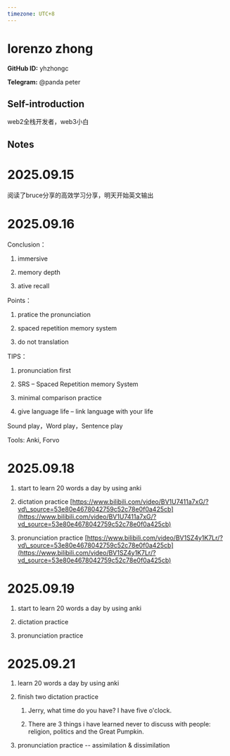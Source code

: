 ```yaml
---
timezone: UTC+8
---
```


# lorenzo zhong

**GitHub ID:** yhzhongc

**Telegram:** @panda peter

## Self-introduction

web2全栈开发者，web3小白

## Notes
<!-- Content_START -->
# 2025.09.15
<!-- DAILY_CHECKIN_2025-09-15_START -->
阅读了bruce分享的高效学习分享，明天开始英文输出
<!-- DAILY_CHECKIN_2025-09-15_END -->


# 2025.09.16
<!-- DAILY_CHECKIN_2025-09-16_START -->
Conclusion：

1.  immersive
    
2.  memory depth
    
3.  ative recall
    

Points：

1.  pratice the pronunciation
    
2.  spaced repetition memory system
    
3.  do not translation
    

TIPS：

1.  pronunciation first
    
2.  SRS – Spaced Repetition memory System
    
3.  minimal comparison practice
    
4.  give language life – link language with your life
    

Sound play，Word play，Sentence play

Tools: Anki, Forvo
<!-- DAILY_CHECKIN_2025-09-16_END -->


# 2025.09.18
<!-- DAILY_CHECKIN_2025-09-18_START -->
1.  start to learn 20 words a day by using anki
    
2.  dictation practice [https://www.bilibili.com/video/BV1U7411a7xG/?vd\_source=53e80e4678042759c52c78e0f0a425cb](https://www.bilibili.com/video/BV1U7411a7xG/?vd_source=53e80e4678042759c52c78e0f0a425cb)
    
3.  pronunciation practice [https://www.bilibili.com/video/BV1SZ4y1K7Lr/?vd\_source=53e80e4678042759c52c78e0f0a425cb](https://www.bilibili.com/video/BV1SZ4y1K7Lr/?vd_source=53e80e4678042759c52c78e0f0a425cb)
<!-- DAILY_CHECKIN_2025-09-18_END -->


# 2025.09.19
<!-- DAILY_CHECKIN_2025-09-19_START -->
1.  start to learn 20 words a day by using anki
    
2.  dictation practice
    
3.  pronunciation practice
<!-- DAILY_CHECKIN_2025-09-19_END -->


# 2025.09.21
<!-- DAILY_CHECKIN_2025-09-21_START -->
1.  learn 20 words a day by using anki
    
2.  finish two dictation practice
    
    1.  Jerry, what time do you have? I have five o'clock.
        
    2.  There are 3 things i have learned never to discuss with people: religion, politics and the Great Pumpkin.
        
3.  pronunciation practice -- assimilation & dissimilation
<!-- DAILY_CHECKIN_2025-09-21_END -->
<!-- Content_END -->
